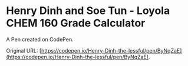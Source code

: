 # Henry Dinh and Soe  Tun - Loyola CHEM 160 Grade Calculator

A Pen created on CodePen.

Original URL: [https://codepen.io/Henry-Dinh-the-lessful/pen/ByNqZaE](https://codepen.io/Henry-Dinh-the-lessful/pen/ByNqZaE).

